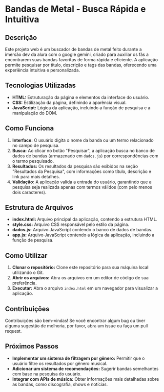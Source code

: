 # Bandas de Metal - Busca Rápida e Intuitiva

## Descrição
Este projeto web é um buscador de bandas de metal feito durante a imersão dev da alura com o google gemini, criado para auxiliar os fãs a encontrarem suas bandas favoritas de forma rápida e eficiente. A aplicação permite pesquisar por título, descrição e tags das bandas, oferecendo uma experiência intuitiva e personalizada.

## Tecnologias Utilizadas
* **HTML:** Estruturação da página e elementos da interface do usuário.
* **CSS:** Estilização da página, definindo a aparência visual.
* **JavaScript:** Lógica da aplicação, incluindo a função de pesquisa e a manipulação do DOM.

## Como Funciona
1. **Interface:** O usuário digita o nome da banda ou um termo relacionado no campo de pesquisa.
2. **Busca:** Ao clicar no botão "Pesquisar", a aplicação busca no banco de dados de bandas (armazenado em `dados.js`) por correspondências com o termo pesquisado.
3. **Resultados:** Os resultados da pesquisa são exibidos na seção "Resultados da Pesquisa", com informações como título, descrição e link para mais detalhes.
4. **Validação:** A aplicação valida a entrada do usuário, garantindo que a pesquisa seja realizada apenas com termos válidos (com pelo menos dois caracteres).

## Estrutura de Arquivos
* **index.html:** Arquivo principal da aplicação, contendo a estrutura HTML.
* **style.css:** Arquivo CSS responsável pelo estilo da página.
* **dados.js:** Arquivo JavaScript contendo o banco de dados de bandas.
* **app.js:** Arquivo JavaScript contendo a lógica da aplicação, incluindo a função de pesquisa.

## Como Utilizar
1. **Clonar o repositório:** Clone este repositório para sua máquina local utilizando o Git.
2. **Abrir os arquivos:** Abra os arquivos em um editor de código de sua preferência.
3. **Executar:** Abra o arquivo `index.html` em um navegador para visualizar a aplicação.

## Contribuições
Contribuições são bem-vindas! Se você encontrar algum bug ou tiver alguma sugestão de melhoria, por favor, abra um issue ou faça um pull request.

## Próximos Passos
* **Implementar um sistema de filtragem por gênero:** Permitir que o usuário filtre os resultados por gênero musical.
* **Adicionar um sistema de recomendações:** Sugerir bandas semelhantes com base na pesquisa do usuário.
* **Integrar com APIs de música:** Obter informações mais detalhadas sobre as bandas, como discografia, shows e notícias.
